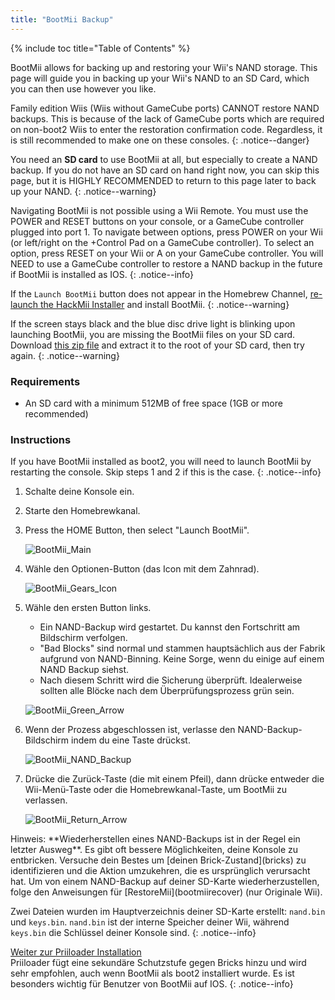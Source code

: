 ```yaml
---
title: "BootMii Backup"
---
```


{% include toc title="Table of Contents" %}

BootMii allows for backing up and restoring your Wii's NAND storage. This page will guide you in backing up your Wii's NAND to an SD Card, which you can then use however you like.

Family edition Wiis (Wiis without GameCube ports) CANNOT restore NAND backups. This is because of the lack of GameCube ports which are required on non-boot2 Wiis to enter the restoration confirmation code. Regardless, it is still recommended to make one on these consoles.
{: .notice--danger}

You need an **SD card** to use BootMii at all, but especially to create a NAND backup. If you do not have an SD card on hand right now, you can skip this page, but it is HIGHLY RECOMMENDED to return to this page later to back up your NAND.
{: .notice--warning}

Navigating BootMii is not possible using a Wii Remote. You must use the POWER and RESET buttons on your console, or a GameCube controller plugged into port 1. To navigate between options, press POWER on your Wii (or left/right on the +Control Pad on a GameCube controller). To select an option, press RESET on your Wii or A on your GameCube controller. You will NEED to use a GameCube controller to restore a NAND backup in the future if BootMii is installed as IOS.
{: .notice--info}

If the `Launch BootMii` button does not appear in the Homebrew Channel, [re-launch the HackMii Installer](hackmii) and install BootMii.
{: .notice--warning}

If the screen stays black and the blue disc drive light is blinking upon launching BootMii, you are missing the BootMii files on your SD card. Download [this zip file](https://static.hackmii.com/bootmii_sd_files.zip) and extract it to the root of your SD card, then try again.
{: .notice--warning}

### Requirements

* An SD card with a minimum 512MB of free space (1GB or more recommended)

### Instructions

If you have BootMii installed as boot2, you will need to launch BootMii by restarting the console. Skip steps 1 and 2 if this is the case.
{: .notice--info}

1. Schalte deine Konsole ein.
1. Starte den Homebrewkanal.
1. Press the HOME Button, then select "Launch BootMii".

    ![BootMii_Main](/images/bootmii/BootMii_Main.png)

1. Wähle den Optionen-Button (das Icon mit dem Zahnrad).

    ![BootMii_Gears_Icon](/images/bootmii/BootMii_Gears_Icon.png)

1. Wähle den ersten Button links.
    + Ein NAND-Backup wird gestartet. Du kannst den Fortschritt am Bildschirm verfolgen.
    + "Bad Blocks" sind normal und stammen hauptsächlich aus der Fabrik aufgrund von NAND-Binning. Keine Sorge, wenn du einige auf einem NAND Backup siehst.
    + Nach diesem Schritt wird die Sicherung überprüft. Idealerweise sollten alle Blöcke nach dem Überprüfungsprozess grün sein.

    ![BootMii_Green_Arrow](/images/bootmii/BootMii_Green_Arrow.png)

1. Wenn der Prozess abgeschlossen ist, verlasse den NAND-Backup-Bildschirm indem du eine Taste drückst.

    ![BootMii_NAND_Backup](/images/bootmii/BootMii_NAND_Backup.png)

1. Drücke die Zurück-Taste (die mit einem Pfeil), dann drücke entweder die Wii-Menü-Taste oder die Homebrewkanal-Taste, um BootMii zu verlassen.

    ![BootMii_Return_Arrow](/images/bootmii/BootMii_Return_Arrow.png)

<div id="restore-notice" class="notice" markdown="1">
Hinweis: **Wiederherstellen eines NAND-Backups ist in der Regel ein letzter Ausweg**. Es gibt oft bessere Möglichkeiten, deine Konsole zu entbricken.
Versuche dein Bestes um [deinen Brick-Zustand](bricks) zu identifizieren und die Aktion umzukehren, die es ursprünglich verursacht hat.
Um von einem NAND-Backup auf deiner SD-Karte wiederherzustellen, folge den Anweisungen für [RestoreMii](bootmiirecover) (nur Originale Wii).
</div>

Zwei Dateien wurden im Hauptverzeichnis deiner SD-Karte erstellt: `nand.bin` und `keys.bin`. `nand.bin` ist der interne Speicher deiner Wii, während `keys.bin` die Schlüssel deiner Konsole sind.
{: .notice--info}

[Weiter zur Priiloader Installation](priiloader)<br> Priiloader fügt eine sekundäre Schutzstufe gegen Bricks hinzu und wird sehr empfohlen, auch wenn BootMii als boot2 installiert wurde. Es ist besonders wichtig für Benutzer von BootMii auf IOS.
{: .notice--info}